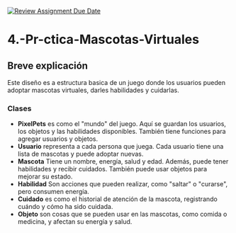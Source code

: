 [![Review Assignment Due Date](https://classroom.github.com/assets/deadline-readme-button-22041afd0340ce965d47ae6ef1cefeee28c7c493a6346c4f15d667ab976d596c.svg)](https://classroom.github.com/a/_T9NCoa5)

# 4.-Pr-ctica-Mascotas-Virtuales


## Breve explicación

Este diseño es a estructura basica de un juego donde los usuarios pueden adoptar mascotas virtuales, darles habilidades y cuidarlas.

### Clases

* **PixelPets** es como el "mundo" del juego. Aquí se guardan los usuarios, los objetos y las habilidades disponibles. También tiene funciones para agregar usuarios y objetos.
* **Usuario** representa a cada persona que juega. Cada usuario tiene una lista de mascotas y puede adoptar nuevas.
* **Mascota** Tiene un nombre, energía, salud y edad. Además, puede tener habilidades y recibir cuidados. También puede usar objetos para mejorar su estado.
* **Habilidad** Son acciones que pueden realizar, como "saltar" o "curarse", pero consumen energía.
* **Cuidado** es como el historial de atención de la mascota, registrando cuándo y cómo ha sido cuidada.
* **Objeto** son cosas que se pueden usar en las mascotas, como comida o medicina, y afectan su energía y salud.
